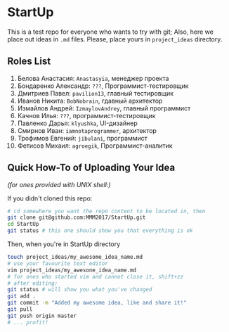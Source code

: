 # StartUp

This is a test repo for everyone who wants to try with git;
Also, here we place out ideas in `.md` files.
Please, place yours in `project_ideas` directory.

## Roles List

1.	Белова Анастасия: `Anastasyia`,  менеджер проекта
2.	Бондаренко Александр: `???`, Программист-тестировщик
3.	Дмитриев Павел: `pavilion13`, главный тестировщик
4.	Иванов Никита: `BobNobrain`, гдавный архитектор
5.	Измайлов Андрей: `IzmaylovAndrey`, главный программист
6.	Качнов Илья: `???`, программист-тестировщик
7.	Павленко Дарья: `klyushka`, UI-дизайнер
8.	Смирнов Иван: `iamnotaprogrammer`, архитектор
9. 	Трофимов Евгений: `jibulani`, программист
10.	Фетисов Михаил: `agroegik`, Программист-аналитик


## Quick How-To of Uploading Your Idea

*(for ones provided with UNIX shell:)*

If you didn't cloned this repo:

```bash
# cd somewhere you want the repo content to be located in, then
git clone git@github.com:MMM2017/StartUp.git
cd StartUp
git status # this one should show you that everything is ok
```

Then, when you're in StartUp directory

```bash
touch project_ideas/my_awesome_idea_name.md
# use your favourite text editor
vim project_ideas/my_awesone_idea_name.md
# for ones who started vim and cannot close it, shift+zz
# after editing:
git status # will show you what you've changed
git add .
git commit -m "Added my awesome idea, like and share it!"
git pull
git push origin master
# ... profit!
```
